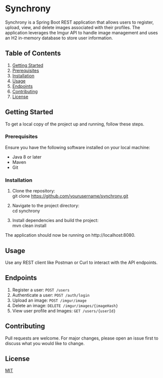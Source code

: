 # Synchrony 

Synchrony is a Spring Boot REST application that allows users to register, upload, view, and delete images associated with their profiles. 
The application leverages the Imgur API to handle image management and uses an H2 in-memory database to store user information.

## Table of Contents

1. [Getting Started](#getting-started)
2. [Prerequisites](#prerequisites)
3. [Installation](#installation)
4. [Usage](#usage)
5. [Endpoints](#endpoints)
8. [Contributing](#contributing)
9. [License](#license)

## Getting Started

To get a local copy of the project up and running, follow these steps.

### Prerequisites

Ensure you have the following software installed on your local machine:

- Java 8 or later
- Maven
- Git

### Installation

1. Clone the repository:  
git clone https://github.com/yourusername/synchrony.git

2. Navigate to the project directory:  
cd synchrony

3. Install dependencies and build the project:  
mvn clean install

The application should now be running on http://localhost:8080.

## Usage

Use any REST client like Postman or Curl to interact with the API endpoints.

## Endpoints

1. Register a user: `POST /users`
2. Authenticate a user: `POST /auth/login`
3. Upload an image: `POST /imgur/image`
5. Delete an image: `DELETE /imgur/images/{imageHash}`
6. View user profile and Images: `GET /users/{userId}`

## Contributing

Pull requests are welcome. For major changes, please open an issue first to discuss what you would like to change.

## License

[MIT](LICENSE)

